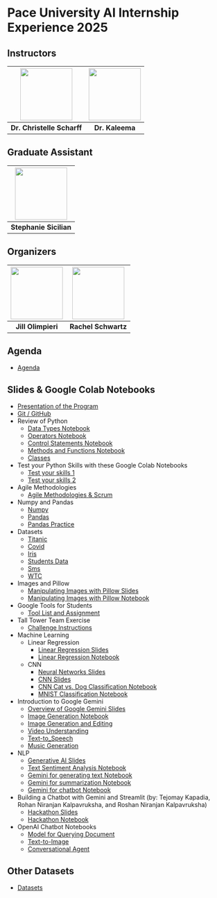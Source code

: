 # Pace University AI Internship Experience 2025 

## Instructors

| <img src="https://media.licdn.com/dms/image/v2/D4D03AQGUOZerxyep8g/profile-displayphoto-shrink_800_800/B4DZSTiIydG4Ak-/0/1737641988394?e=1754524800&v=beta&t=qgkTMts1G-Vy6Vb5mMTkW-py7qg8PYbcbs4NdzLYVpc" width="120"/> | <img src="https://media.licdn.com/dms/image/v2/D4E03AQExsy_VJBbFmg/profile-displayphoto-shrink_800_800/profile-displayphoto-shrink_800_800/0/1725973639624?e=1754524800&v=beta&t=mUwOQtZX2hAJXbUyo2gI1yW6Elutj0dvsLuf2BWVAcw" width="120"/> |
|:--:|:--:|
| **Dr. Christelle Scharff** | **Dr. Kaleema** |

## Graduate Assistant

| <img src="https://media.licdn.com/dms/image/v2/D4D03AQG2Nf63gUD53g/profile-displayphoto-shrink_800_800/profile-displayphoto-shrink_800_800/0/1715188480511?e=1754524800&v=beta&t=vwrBDcdhYupCQck67RVkaG7dkUWdY4bCAcWGkvtOsLs" width="120"/> |
|:--:|
| **Stephanie Sicilian** |

## Organizers

| <img src="https://media.licdn.com/dms/image/v2/D4E03AQFIo2vleiaJgw/profile-displayphoto-shrink_800_800/profile-displayphoto-shrink_800_800/0/1702016197804?e=1754524800&v=beta&t=bI0vb1RBZ7TaxENAb6nedcdqV602kJyPyhPcVKGFpl8" width="120"/> | <img src="https://media.licdn.com/dms/image/v2/D4E03AQGW3urX2GrCzg/profile-displayphoto-shrink_800_800/profile-displayphoto-shrink_800_800/0/1701128920558?e=1754524800&v=beta&t=FIqX56yQVOZRgWIUuyVWRyYhaV7nDPZ1DYNd2TLdR-M" width="120"/> |
|:--:|:--:|
| **Jill Olimpieri** | **Rachel Schwartz** |

## Agenda

* [Agenda](https://bit.ly/aiie2025agenda)

## Slides & Google Colab Notebooks

* [Presentation of the Program](https://docs.google.com/presentation/d/1mXs8x03CNAjjxBTiG6ulTVpsa-6LVy1h/present)
* [Git / GitHub](https://docs.google.com/presentation/d/1QrUF5VkxmcPVTuK3uwPpu2BEuMMzvJUvMagqOTXlUpw/present)
* Review of Python
  * [Data Types Notebook](https://colab.research.google.com/drive/1G1_RV6o8__wldSdG9ebppcA6_IOIM0-k)
  * [Operators Notebook](https://colab.research.google.com/drive/1-xB1lUb_30c4ua7RdvYhWwd9dcUsVeWg)
  * [Control Statements Notebook](https://colab.research.google.com/drive/1ItP4wQYpvgdpkdtxn0jo4Qc_wJWxf1fU)
  * [Methods and Functions Notebook](https://colab.research.google.com/drive/159kQdFtvTqQIQmVrTNNgjY_XLBcFZfl7?usp=sharing)
  * [Classes](https://colab.research.google.com/drive/159kQdFtvTqQIQmVrTNNgjY_XLBcFZfl7?usp=sharing)
* Test your Python Skills with these Google Colab Notebooks
  * [Test your skills 1](https://colab.research.google.com/drive/1of3ofPbaCMLLRGxYngXaK8NjqLXPeesS?usp=sharing)
  * [Test your skills 2](https://colab.research.google.com/drive/1TaJ7gjhtNIvPNJDbJzJY6YBNRKJh_ndx?usp=sharing)
* Agile Methodologies
  * [Agile Methodologies & Scrum](https://docs.google.com/presentation/d/13GKbuR_8ylKtdVQJ2RFiif0dv7dr3BQLEpecwSXjbiM/present)
* Numpy and Pandas
  * [Numpy](https://drive.google.com/file/d/1_6DqSqxVdTqlYMmWIfK-Qv2soZfKqknr/view?usp=sharing)
  * [Pandas](https://drive.google.com/file/d/1WkKzB-IYSTxEgcGgaYbVvisdtRjOsDjP/view?usp=sharing)
  * [Pandas Practice](https://docs.google.com/document/d/1kJemEivhqu-ZUTUpCJWkvFJIM2zN0c3M/edit?usp=sharing&ouid=117718613427254641121&rtpof=true&sd=true)
* Datasets
  * [Titanic](https://drive.google.com/file/d/1faAdD3eiH1I6JszaT8W-aJ2MkUGnLrWP/view?usp=sharing)
  * [Covid](https://drive.google.com/file/d/1xp74Fos6icE6-rnmbMkpDQwv2ULyxxoR/view?usp=sharing)
  * [Iris](https://drive.google.com/file/d/1WaFl8leNNlVua8bNRtXGspR5_oxC3X1p/view?usp=sharing)
  * [Students Data](https://drive.google.com/file/d/1B62SwEqe5klGIAFACsNg-UE2GkF_-yVy/view?usp=sharing)
  * [Sms](https://drive.google.com/file/d/1Mt28eus6FKwew77rF0IFbgJr3M9iIHi9/view?usp=sharing)
  * [WTC](https://drive.google.com/file/d/16OPif9DaQbJR-f7cMdK12KF4lSq-yP3C/view?usp=sharing)
* Images and Pillow
  * [Manipulating Images with Pillow Slides](https://docs.google.com/presentation/d/1_1a88EK0kytjKVKCC7S4VF2_4QpHQbSp1S1cubSvlRU/present)
  * [Manipulating Images with Pillow Notebook](https://bit.ly/imgfiltercolab)
* Google Tools for Students
  * [Tool List and Assignment](https://docs.google.com/document/d/1cTK4GF2fc-lw-wU6Dl49xfqw6w55IzynnbGeP292ClI/edit?usp=sharing)
* Tall Tower Team Exercise
  * [Challenge Instructions](https://docs.google.com/presentation/d/1mS2YnVz2gEH-LoAqmwAdBE5Bc44whAdKmqRLyX0Tnb4/present)
* Machine Learning
  * Linear Regression
    * [Linear Regression Slides](https://docs.google.com/presentation/d/15WdzPEqUXP6oBJ-UvsZiH_om8_jFqKxs/edit?usp=sharing&ouid=117718613427254641121&rtpof=true&sd=true)
    * [Linear Regression Notebook](https://drive.google.com/file/d/1Re9hytp7VzWhSEtj4g4CPOhIwSenazyx/view?usp=sharing)
  * CNN
    * [Neural Networks Slides](https://docs.google.com/presentation/d/13iChhAaJHpvnZdknWBVhNG4VS4WY9Bxn/edit?usp=sharing&ouid=117718613427254641121&rtpof=true&sd=true)
    * [CNN Slides](https://docs.google.com/presentation/d/1X6zsjnJya32G60dbkWGHsdN-KJZU1fvA/edit?usp=sharing&ouid=117718613427254641121&rtpof=true&sd=true)
    * [CNN Cat vs. Dog Classification Notebook](https://drive.google.com/file/d/1CgxWLSib_cb-inFlwgxB3MVEM5rcHPSB/view?usp=sharing) 
    * [MNIST Classification Notebook](https://drive.google.com/file/d/1kPpaksyGzVHJ0EAvOjy_fTf51Ch8rN6c/view?usp=sharing)
* Introduction to Google Gemini 
  * [Overview of Google Gemini Slides](https://docs.google.com/presentation/d/1yW-halc0XC2pXHPp5BUBHt0vW3RQEx0L/edit?slide=id.g134da1a804d_0_194#slide=id.g134da1a804d_0_194)
  * [Image Generation Notebook](https://colab.research.google.com/drive/1LHSK6SOlZHQVS6C626NGKAK9nV_x_qU1?usp=sharing)
  * [Image Generation and Editing](https://colab.research.google.com/drive/1QTLfNCaXV_LGryzjASACj0ndvT9_uFkg?usp=sharing)
  * [Video Understanding](https://colab.research.google.com/drive/1S1bHdXrueQFtiMxD8R99DBUbm0rwfqsY?usp=sharing)
  * [Text-to_Speech](https://colab.research.google.com/drive/1Ce1SMZhVx6hqdSkHpb8JMHQ0HOXaebC9?usp=sharing)
  * [Music Generation](https://colab.research.google.com/drive/1g9C-M-VHxyl2ftZYNHSAnkia4L8XXL53?usp=sharing)
* NLP
  * [Generative AI Slides](https://docs.google.com/presentation/d/1Ax5MTiBuN5_w7qce1NU28Ka6XWUDKnZp/edit?usp=sharing&ouid=117718613427254641121&rtpof=true&sd=true)
  * [Text Sentiment Analysis Notebook](https://drive.google.com/file/d/17HvJAyxknig1nyvjEyBCo_9Alwc4Maty/view?usp=sharing)
  * [Gemini for generating text Notebook](https://colab.research.google.com/drive/1uN2b4wvU4GxB8C_u9TWXFbg3bmaYf_OV?usp=sharing)
  * [Gemini for summarization Notebook](https://colab.research.google.com/drive/1w5V-KGrzwgIXwUg6rafxz0ok6a5Nmrsm?usp=sharing)
  * [Gemini for chatbot Notebook](https://colab.research.google.com/drive/1ikoOcNX1Zczmww2UJq5hg9thZPUt6Q4L?usp=sharing)
* Building a Chatbot with Gemini and Streamlit (by: Tejomay Kapadia, Rohan Niranjan Kalpavruksha, and Roshan Niranjan Kalpavruksha)
  * [Hackathon Slides](https://docs.google.com/presentation/d/1wn7dcAdNaRzQMnn7Qx6abGnBtwlntQY5/edit?usp=sharing&ouid=117718613427254641121&rtpof=true&sd=true)
  * [Hackathon Notebook](https://colab.research.google.com/drive/1TsICVxt0IbJ6_W11vHHu32s3duDJXV8U?usp=sharing)
* OpenAI Chatbot Notebooks
  * [Model for Querying Document](https://colab.research.google.com/drive/1mEIxOFtd3-09PjifnTa6_qwe1XiVTD0z?usp=sharing)
  * [Text-to-Image](https://colab.research.google.com/drive/1yHA_CinM1KUXxItohSlVCd1DJebv3nQi?usp=sharing)
  * [Conversational Agent](https://colab.research.google.com/drive/1M0Pq2ajXrHFjhrXGdDtY04IQxaB49BGs?usp=sharing)

 
## Other Datasets

  * [Datasets](https://catalog.data.gov/dataset)
